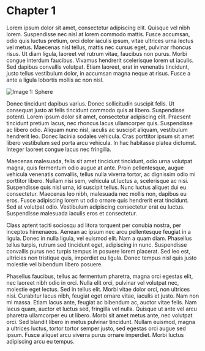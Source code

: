 # Chapter 1 #

Lorem ipsum dolor sit amet, consectetur adipiscing elit. Quisque vel nibh lorem. Suspendisse nec nisl at lorem commodo mattis. Fusce accumsan, odio quis luctus pretium, orci dolor iaculis ipsum, vitae ultrices urna lectus vel metus. Maecenas nisl tellus, mattis nec cursus eget, pulvinar rhoncus risus. Ut diam ligula, laoreet vel rutrum vitae, faucibus non purus. Morbi congue interdum faucibus. Vivamus hendrerit scelerisque lorem ut iaculis. Sed dapibus convallis volutpat. Etiam laoreet, erat in venenatis tincidunt, justo tellus vestibulum dolor, in accumsan magna neque at risus. Fusce a ante a ligula lobortis mollis ac non nisl.

![Image 1: Sphere](images/sphere.png)

Donec tincidunt dapibus varius. Donec sollicitudin suscipit felis. Ut consequat justo at felis tincidunt commodo quis at libero. Suspendisse potenti. Lorem ipsum dolor sit amet, consectetur adipiscing elit. Praesent tincidunt pretium lacus, nec rhoncus lacus ullamcorper quis. Suspendisse ac libero odio. Aliquam nunc nisl, iaculis ac suscipit aliquam, vestibulum hendrerit leo. Donec lacinia sodales vehicula. Cras porttitor ipsum sit amet libero vestibulum sed porta arcu vehicula. In hac habitasse platea dictumst. Integer laoreet congue lacus nec fringilla.

Maecenas malesuada, felis sit amet tincidunt tincidunt, odio urna volutpat magna, quis fermentum odio augue at ante. Proin pellentesque, augue vehicula venenatis convallis, tellus nulla viverra tortor, ac dignissim odio mi porttitor libero. Nullam nisi sem, vehicula ut luctus a, scelerisque ac nisi. Suspendisse quis nisl urna, id suscipit tellus. Nunc luctus aliquet dui eu consectetur. Maecenas leo nibh, malesuada nec mollis non, dapibus eu eros. Fusce adipiscing lorem ut odio ornare quis hendrerit erat tincidunt. Sed at volutpat odio. Vestibulum adipiscing consectetur erat eu luctus. Suspendisse malesuada iaculis eros et consectetur.

Class aptent taciti sociosqu ad litora torquent per conubia nostra, per inceptos himenaeos. Aenean ac ipsum nec arcu pellentesque feugiat in a ligula. Donec in nulla ligula, vel euismod elit. Nam a quam diam. Phasellus tellus turpis, rutrum sed tincidunt eget, adipiscing in nunc. Suspendisse convallis purus nec turpis tempus in posuere lorem placerat. Sed leo est, ultricies non tristique quis, imperdiet eu ligula. Donec tempus nisl quis justo molestie vel bibendum libero posuere.

Phasellus faucibus, tellus ac fermentum pharetra, magna orci egestas elit, nec laoreet nibh odio in orci. Nulla elit orci, pulvinar vel volutpat nec, molestie eget lectus. Sed in tellus elit. Morbi vitae dolor orci, non ultrices nisi. Curabitur lacus nibh, feugiat eget ornare vitae, iaculis et justo. Nam non mi massa. Etiam lacus ante, feugiat ac bibendum ac, auctor vitae felis. Nam lacus quam, auctor et luctus sed, fringilla vel nulla. Quisque ut ante vel arcu pharetra ullamcorper eu ut libero. Morbi sit amet metus ante, nec volutpat orci. Sed blandit libero in metus pulvinar tincidunt. Nullam euismod, magna a ultrices luctus, tortor tortor semper justo, sed egestas orci augue sed ipsum. Fusce aliquet arcu viverra purus ornare imperdiet. Morbi luctus adipiscing arcu eu tempus.
